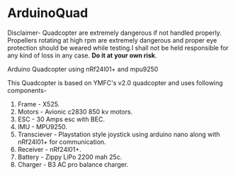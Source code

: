 # ArduinoQuad
Disclaimer-
Quadcopter are extremely dangerous if not handled properly. Propellers rotating at high rpm are extremely dangerous and proper eye protection should be weared while testing.I shall not be held responsible for any kind of loss in any case. <b>Do it at your own risk</b>. 

Arduino Quadcopter using nRf24l01+ and mpu9250

This Quadcopter is based on YMFC's v2.0 quadcopter and uses following components- 

1. Frame - X525.
2. Motors - Avionic c2830 850 kv motors.
3. ESC - 30 Amps esc with BEC.
4. IMU - MPU9250.
5. Transciever - Playstation style joystick using arduino nano along with nRf24l01+ for communication.
6. Receiver - nRf24l01+.
7. Battery - Zippy LiPo 2200 mah 25c.
8. Charger - B3 AC pro balance charger.
